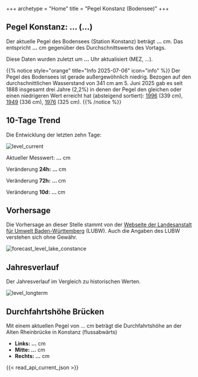 +++
archetype = "Home"
title = "Pegel Konstanz (Bodensee)"
+++

<h2>Pegel Konstanz: <span id="website_api_current_level_head">...</span> (<span id="website_api_change_vs_yesterday_head">...</span>)</h2>

Der aktuelle Pegel des Bodensees (Station Konstanz) beträgt <b><span id="website_api_current_level">...</span></b> cm. Das entspricht <b><span id="website_api_change_vs_yesterday">...</span></b> cm gegenüber des Durchschnittswerts des Vortags.

Diese Daten wurden zuletzt um <b><span id=website_api_mostrecent_time>...</span></b> Uhr aktualisiert (MEZ, <span id=website_api_mostrecent_date>...</span>).

{{% notice style="orange" title="Info 2025-07-06" icon="info" %}}
Der Pegel des Bodensees ist gerade außergewöhnlich niedrig. Bezogen auf den durchschnittlichen Wasserstand von 341 cm am 5. Juni 2025 gab es seit 1888 insgesamt drei Jahre (2,2%) in denen der Pegel den gleichen oder einen niedrigeren Wert erreicht hat (absteigend sortiert): [1996](https://www.pegel-konstanz.de/01_historische_daten/1990-1999/index.html#1996) (339 cm), [1949](https://www.pegel-konstanz.de/01_historische_daten/1940-1949/index.html#1949) (336 cm), [1976](https://www.pegel-konstanz.de/01_historische_daten/1970-1979/index.html#1976) (325 cm).
{{% /notice %}}

## 10-Tage Trend

Die Entwicklung der letzten zehn Tage:

![level_current](https://pegel-konstanz-for-website.s3.eu-central-1.amazonaws.com/graph/current/de/current_DE.png)

Aktueller Messwert: <b><span id=website_api_current_level_d1>...</span></b> cm

Veränderung **24h:** <b><span id=website_api_change_24h>...</span> </b> cm

Veränderung **72h:** <b><span id=website_api_change_72h>...</span> </b> cm

Veränderung **10d:** <b><span id=website_api_change_10d>...</span> </b> cm

## Vorhersage

Die Vorhersage an dieser Stelle stammt von der [Webseite der Landesanstalt für Umwelt Baden-Württemberg](https://www.hvz.baden-wuerttemberg.de/pegel.html?id=00007) (LUBW). Auch die Angaben des LUBW verstehen sich ohne Gewähr.

![forecast_level_lake_constance](https://www.hvz.baden-wuerttemberg.de/gifs/00007-2001.GIF)


## Jahresverlauf

Der Jahresverlauf im Vergleich zu historischen Werten.

![level_longterm](https://pegel-konstanz-for-website.s3.eu-central-1.amazonaws.com/graph/longterm/de/longterm_DE.png)


## Durchfahrtshöhe Brücken

Mit einem aktuellen Pegel von <span id=website_api_current_level_bridge>...</span> cm beträgt die Durchfahrtshöhe an der Alten Rheinbrücke in Konstanz (flussabwärts)

<ul>
  <li><b>Links: <span id="website_api_bridge_kn_left">...</span></b> cm</li>
  <li><b>Mitte: <span id="website_api_bridge_kn_center">...</span></b> cm</li>
  <li><b>Rechts: <span id="website_api_bridge_kn_right">...</span></b> cm</li>
</ul>

{{< read_api_current_json >}}

<style>
    span a[rel="me"] {
        display: none;
    }
</style>
<span> <a rel="me" href="https://mastodon.social/@pegelkonstanz">Mastodon</a></span>